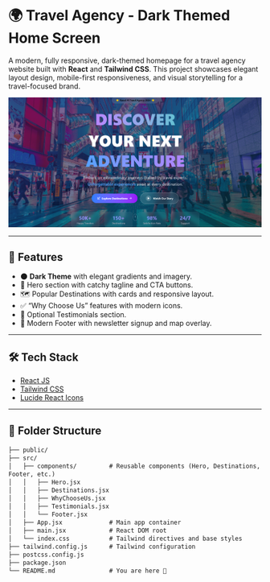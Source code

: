 # 🌍 Travel Agency - Dark Themed Home Screen

A modern, fully responsive, dark-themed homepage for a travel agency website built with **React** and **Tailwind CSS**. This project showcases elegant layout design, mobile-first responsiveness, and visual storytelling for a travel-focused brand.

![Homepage Screenshot](public/Landing.png)  

---

## 🚀 Features

- 🌑 **Dark Theme** with elegant gradients and imagery.
- 🎯 Hero section with catchy tagline and CTA buttons.
- 🗺️ Popular Destinations with cards and responsive layout.
- ✅ “Why Choose Us” features with modern icons.
- 💬 Optional Testimonials section.
- 🔗 Modern Footer with newsletter signup and map overlay.

---

## 🛠️ Tech Stack

- [React JS](https://reactjs.org/)
- [Tailwind CSS](https://tailwindcss.com/)
- [Lucide React Icons](https://www.npmjs.com/package/lucide-react)

---

## 📂 Folder Structure

```text
├── public/
├── src/
│   ├── components/         # Reusable components (Hero, Destinations, Footer, etc.)
│   │   ├── Hero.jsx
│   │   ├── Destinations.jsx
│   │   ├── WhyChooseUs.jsx
│   │   ├── Testimonials.jsx
│   │   └── Footer.jsx
│   ├── App.jsx             # Main app container
│   ├── main.jsx            # React DOM root
│   └── index.css           # Tailwind directives and base styles
├── tailwind.config.js      # Tailwind configuration
├── postcss.config.js
├── package.json
└── README.md               # You are here 📘

